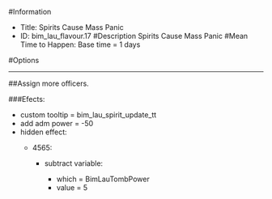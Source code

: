 #Information
 - Title: Spirits Cause Mass Panic
 - ID: bim_lau_flavour.17
#Description
Spirits Cause Mass Panic
#Mean Time to Happen:
Base time = 1 days

#Options

___
##Assign more officers.

###Efects:<ul><li>custom tooltip = bim_lau_spirit_update_tt</li><li>add adm power = -50</li><li>hidden effect:</li><ul><li>4565:</li><ul><li>subtract variable:</li><ul><li>which = BimLauTombPower</li><li>value = 5</li></ul></ul></ul></ul>

